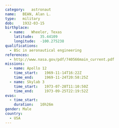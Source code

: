 ```yaml
---
category:	astronaut
name:	BEAN, Alan L.
type:	military
dob:	1932-03-15
birthplace:
  - name:	Wheeler, Texas
    latitude:	35.44109
    longitude:	-100.275238
qualifications:
  - BSc in aeronautical engineering
references:
  - http://www.nasa.gov/pdf/740566main_current.pdf
missions:
  - name: Apollo 12
    time_start:   1969-11-14T16:22Z
    time_end:     1969-11-24T20:58:25Z
  - name: Skylab 3
    time_start:   1973-07-28T11:10:50Z
    time_end:     1973-09-25T22:19:52Z
evas:
  - time_start: 
    duration:   10h26m
gender:	Male
country:
  - USA
---
```

